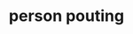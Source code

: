 ---
layout: people&body
title: person pouting
emoji: person_pouting
permalink: 🙎.html
image: assets/img/3moji/person_pouting.png
---